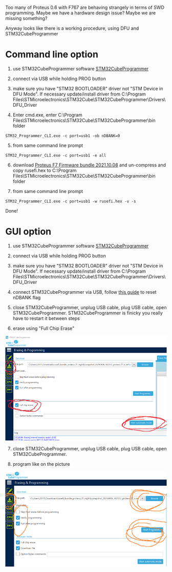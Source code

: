 Too many of Proteus 0.6 with F767 are behaving strangely in terms of SWD programming. Maybe we have a hardware design issue? Maybe we are missing something?

Anyway looks like there is a working procedure, using DFU and STM32CubeProgrammer 


# Command line option

1) use STM32CubeProgrammer software [STM32CubeProgrammer](https://www.st.com/en/development-tools/stm32cubeprog.html)

2) connect via USB while holding PROG button

3) make sure you have "STM32 BOOTLOADER" driver not "STM Device in DFU Mode". If necessary update/install driver from C:\Program Files\STMicroelectronics\STM32Cube\STM32CubeProgrammer\Drivers\DFU_Driver

4) Enter cmd.exe, enter C:\Program Files\STMicroelectronics\STM32Cube\STM32CubeProgrammer\bin folder

```
STM32_Programmer_CLI.exe -c port=usb1 -ob nDBANK=0
```

5) from same command line prompt

```
STM32_Programmer_CLI.exe -c port=usb1 -e all
```

6) download [Proteus F7 Firmware bundle 2021.10.08](https://github.com/rusefi/rusefi/releases/download/2021.10.08_release/rusefi_bundle_proteus_f7.zip) and un-compress and copy rusefi.hex to C:\Program Files\STMicroelectronics\STM32Cube\STM32CubeProgrammer\bin folder

7) from same command line prompt

```
STM32_Programmer_CLI.exe -c port=usb1 -w rusefi.hex -v -s
```

Done!



# GUI option

1) use STM32CubeProgrammer software [STM32CubeProgrammer](https://www.st.com/en/development-tools/stm32cubeprog.html)

2) connect via USB while holding PROG button

3) make sure you have "STM32 BOOTLOADER" driver not "STM Device in DFU Mode". If necessary update/install driver from C:\Program Files\STMicroelectronics\STM32Cube\STM32CubeProgrammer\Drivers\DFU_Driver

4) connect STM32CubeProgrammer via USB, follow [this guide](HOWTO-nDBANK) to reset nDBANK flag

5) close STM32CubeProgrammer, unplug USB cable, plug USB cable, open STM32CubeProgrammer. STM32CubeProgrammer is finicky you really have to restart it between steps

6) erase using "Full Chip Erase"

![x](Images/erase-using-STM32CubeProgrammer.png)

7) close STM32CubeProgrammer, unplug USB cable, plug USB cable, open STM32CubeProgrammer.

8) program like on the picture

![x](Images/program-using-STM32CubeProgrammer.png)
